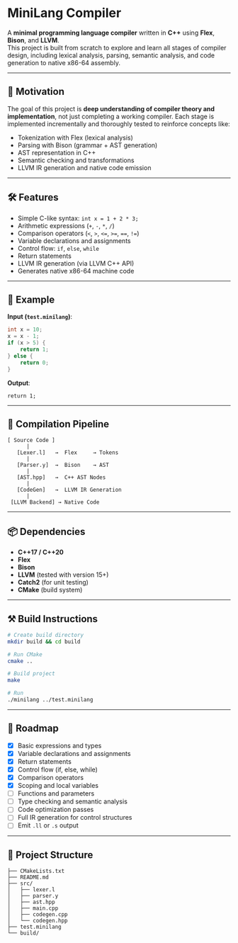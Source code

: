 # MiniLang Compiler

A **minimal programming language compiler** written in **C++** using **Flex**, **Bison**, and **LLVM**.  
This project is built from scratch to explore and learn all stages of compiler design, including lexical analysis, parsing, semantic analysis, and code generation to native x86-64 assembly.

---

## 🧠 Motivation

The goal of this project is **deep understanding of compiler theory and implementation**, not just completing a working compiler. Each stage is implemented incrementally and thoroughly tested to reinforce concepts like:

- Tokenization with Flex (lexical analysis)
- Parsing with Bison (grammar + AST generation)
- AST representation in C++
- Semantic checking and transformations
- LLVM IR generation and native code emission

---

## 🛠 Features

- Simple C-like syntax: `int x = 1 + 2 * 3;`
- Arithmetic expressions (`+`, `-`, `*`, `/`)
- Comparison operators (`<`, `>`, `<=`, `>=`, `==`, `!=`)
- Variable declarations and assignments
- Control flow: `if`, `else`, `while`
- Return statements
- LLVM IR generation (via LLVM C++ API)
- Generates native x86-64 machine code

---


## 📄 Example

**Input (`test.minilang`)**:

```c
int x = 10;
x = x - 1;
if (x > 5) {
    return 1;
} else {
    return 0;
}
```

**Output**:

```
return 1;
```

---

## 🔧 Compilation Pipeline

```text
[ Source Code ]
      |
   [Lexer.l]   →  Flex     → Tokens
      |
   [Parser.y]  →  Bison    → AST
      |
   [AST.hpp]   →  C++ AST Nodes
      |
   [CodeGen]   →  LLVM IR Generation
      |
 [LLVM Backend] → Native Code
```

---

## 📦 Dependencies

* **C++17 / C++20**
* **Flex**
* **Bison**
* **LLVM** (tested with version 15+)
* **Catch2** (for unit testing)
* **CMake** (build system)

---

## ⚒️ Build Instructions

```bash
# Create build directory
mkdir build && cd build

# Run CMake
cmake ..

# Build project
make

# Run
./minilang ../test.minilang
```

---

## 📝 Roadmap

* [x] Basic expressions and types
* [x] Variable declarations and assignments
* [x] Return statements
* [x] Control flow (if, else, while)
* [x] Comparison operators
* [x] Scoping and local variables
* [ ] Functions and parameters
* [ ] Type checking and semantic analysis
* [ ] Code optimization passes
* [ ] Full IR generation for control structures
* [ ] Emit `.ll` or `.s` output

---

## 📂 Project Structure

```text
├── CMakeLists.txt
├── README.md
├── src/
│   ├── lexer.l
│   ├── parser.y
│   ├── ast.hpp
│   ├── main.cpp
│   ├── codegen.cpp
│   └── codegen.hpp
├── test.minilang
└── build/
```